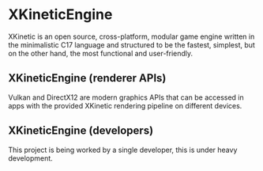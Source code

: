 # XKineticEngine
XKinetic is an open source, cross-platform, modular game engine written in the minimalistic C17 language and structured to be the fastest, simplest, but on the other hand, the most functional and user-friendly.

## XKineticEngine (renderer APIs)
Vulkan and DirectX12 are modern graphics APIs that can be accessed in apps with the provided XKinetic rendering pipeline on different devices.

## XKineticEngine (developers)
This project is being worked by a single developer, this is under heavy development.
